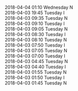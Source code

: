 2018-04-04 01:10 Wednesday  N  
2018-04-03 19:45 Tuesday  I  
2018-04-03 09:35 Tuesday  N  
2018-04-03 09:10 Tuesday  I  
2018-04-03 09:05 Tuesday  N  
2018-04-03 08:30 Tuesday  I  
2018-04-03 08:10 Tuesday  N  
2018-04-03 07:50 Tuesday  I  
2018-04-03 07:05 Tuesday  N  
2018-04-03 07:00 Tuesday  I  
2018-04-03 04:45 Tuesday  N  
2018-04-03 04:40 Tuesday  I  
2018-04-03 01:55 Tuesday  N  
2018-04-03 01:50 Tuesday  I  
2018-04-03 01:45 Tuesday  N  
